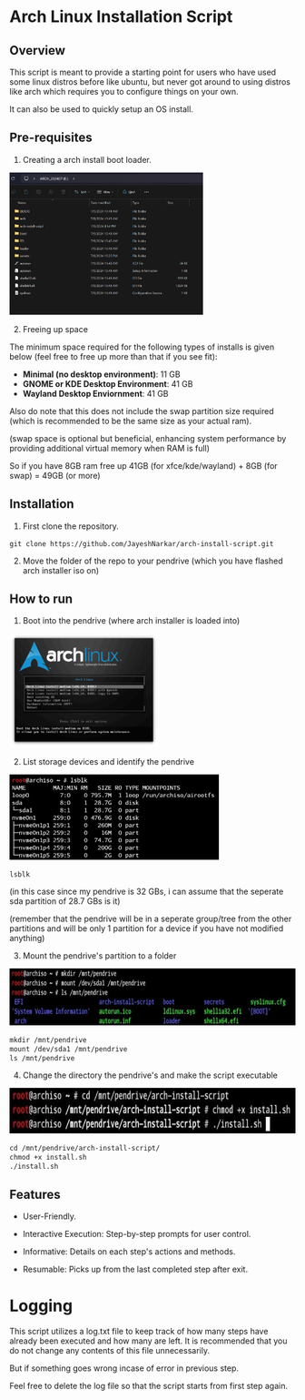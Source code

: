 # Arch Linux Installation Script

## Overview

This script is meant to provide a starting point for users who have used some linux distros before like ubuntu, but never got around to using distros like arch which requires you to configure things on your own.

It can also be used to quickly setup an OS install.

## Pre-requisites

1. Creating a arch install boot loader.

<img src="image-1.png" alt="image_showing_arch_loader" height="250">

2. Freeing up space

The minimum space required for the following types of installs is given below (feel free to free up more than that if you see fit):

- **Minimal (no desktop environment)**: 11 GB
- **GNOME or KDE Desktop Environment**: 41 GB
- **Wayland Desktop Enviornment**: 41 GB

Also do note that this does not include the swap partition size required (which is recommended to be the same size as your actual ram).

(swap space is optional but beneficial, enhancing system performance by providing additional virtual memory when RAM is full)

So if you have 8GB ram free up 41GB (for xfce/kde/wayland) + 8GB (for swap) = 49GB (or more)

## Installation

1. First clone the repository.

```
git clone https://github.com/JayeshNarkar/arch-install-script.git
```

2. Move the folder of the repo to your pendrive (which you have flashed arch installer iso on)

## How to run

1. Boot into the pendrive (where arch installer is loaded into)

<img src="image.png" alt="image_showing_arch_loader" height="200">

2. List storage devices and identify the pendrive

<img src="lsblk_result.jpg" alt="image_showing_arch_loader" height="150">

```
lsblk
```

(in this case since my pendrive is 32 GBs, i can assume that the seperate sda partition of 28.7 GBs is it)

(remember that the pendrive will be in a seperate group/tree from the other partitions and will be only 1 partition for a device if you have not modified anything)

3. Mount the pendrive's partition to a folder

<img src="mounting_pendrive.jpg" alt="image_showing_arch_loader" height="100">

```
mkdir /mnt/pendrive
mount /dev/sda1 /mnt/pendrive
ls /mnt/pendrive
```

4. Change the directory the pendrive's and make the script executable

<img src="making_executable.jpg" alt="image_showing_arch_loader" height="80">

```
cd /mnt/pendrive/arch-install-script/
chmod +x install.sh
./install.sh
```

## Features

- User-Friendly.

- Interactive Execution: Step-by-step prompts for user control.

- Informative: Details on each step's actions and methods.

- Resumable: Picks up from the last completed step after exit.

# Logging

This script utilizes a log.txt file to keep track of how many steps have already been executed and how many are left. It is recommended that you do not change any contents of this file unnecessarily.

But if something goes wrong incase of error in previous step.

Feel free to delete the log file so that the script starts from first step again.
